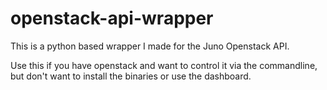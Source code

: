 # openstack-api-wrapper
This is a python based wrapper I made for the Juno Openstack API.

Use this if you have openstack and want to control it via the commandline, but don't want to install the binaries or use the dashboard.
